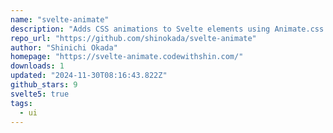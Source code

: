 ```yaml
---
name: "svelte-animate"
description: "Adds CSS animations to Svelte elements using Animate.css."
repo_url: "https://github.com/shinokada/svelte-animate"
author: "Shinichi Okada"
homepage: "https://svelte-animate.codewithshin.com/"
downloads: 1
updated: "2024-11-30T08:16:43.822Z"
github_stars: 9
svelte5: true
tags: 
  - ui
---
```

